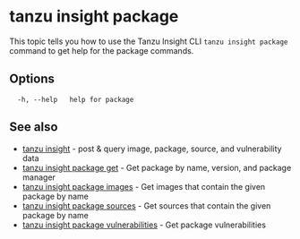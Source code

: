 # tanzu insight package

This topic tells you how to use the Tanzu Insight CLI 
`tanzu insight package` command to get help for the package commands.

## <a id='options'></a>Options

```console
  -h, --help   help for package
```

## <a id='see-also'></a>See also

* [tanzu insight](tanzu_insight.hbs.md)	 - post & query image, package, source, and vulnerability data
* [tanzu insight package get](tanzu_insight_package_get.hbs.md)	 - Get package by name, version, and package manager
* [tanzu insight package images](tanzu_insight_package_images.hbs.md)	 - Get images that contain the given package by name
* [tanzu insight package sources](tanzu_insight_package_sources.hbs.md)	 - Get sources that contain the given package by name
* [tanzu insight package vulnerabilities](tanzu_insight_package_vulnerabilities.hbs.md)	 - Get package vulnerabilities
